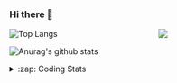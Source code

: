 ### Hi there 👋

<!--
**tao8687/tao8687** is a ✨ _special_ ✨ repository because its `README.md` (this file) appears on your GitHub profile.

Here are some ideas to get you started:

- 🔭 I’m currently working on ...
- 🌱 I’m currently learning ...
- 👯 I’m looking to collaborate on ...
- 🤔 I’m looking for help with ...
- 💬 Ask me about ...
- 📫 How to reach me: ...
- 😄 Pronouns: ...
- ⚡ Fun fact: ...
-->

<img align='right' src="https://media.giphy.com/media/M9gbBd9nbDrOTu1Mqx/giphy.gif" width="240">

  
![Top Langs](https://github-readme-stats.vercel.app/api/top-langs/?username=tao8687&layout=compact&title_color=23238E&text_color=A67D3D)

![Anurag's github stats](https://github-readme-stats.vercel.app/api?username=tao8687&show_icons=true&&text_color=A67D3D&title_color=23238E&show_icons=false&count_private=true&hide=stars)

<details>
  <summary>:zap: Coding Stats</summary>
  <br>
    
<!--START_SECTION:waka-->
![Code Time](http://img.shields.io/badge/Code%20Time-1%2C528%20hrs%2020%20mins-blue)

![Profile Views](http://img.shields.io/badge/Profile%20Views-3-blue)

**🐱 My GitHub Data** 

> 📦 1.5 MB Used in GitHub's Storage 
 > 
> 🏆 159 Contributions in the Year 2024
 > 
> 🚫 Not Opted to Hire
 > 
> 📜 52 Public Repositories 
 > 
> 🔑 25 Private Repositories 
 > 
**I'm an Early 🐤** 

```text
🌞 Morning                1393 commits        ██████████████████████░░░   87.01 % 
🌆 Daytime                87 commits          █░░░░░░░░░░░░░░░░░░░░░░░░   05.43 % 
🌃 Evening                117 commits         ██░░░░░░░░░░░░░░░░░░░░░░░   07.31 % 
🌙 Night                  4 commits           ░░░░░░░░░░░░░░░░░░░░░░░░░   00.25 % 
```
📅 **I'm Most Productive on Wednesday** 

```text
Monday                   231 commits         ████░░░░░░░░░░░░░░░░░░░░░   14.43 % 
Tuesday                  217 commits         ███░░░░░░░░░░░░░░░░░░░░░░   13.55 % 
Wednesday                284 commits         ████░░░░░░░░░░░░░░░░░░░░░   17.74 % 
Thursday                 209 commits         ███░░░░░░░░░░░░░░░░░░░░░░   13.05 % 
Friday                   227 commits         ████░░░░░░░░░░░░░░░░░░░░░   14.18 % 
Saturday                 221 commits         ███░░░░░░░░░░░░░░░░░░░░░░   13.80 % 
Sunday                   212 commits         ███░░░░░░░░░░░░░░░░░░░░░░   13.24 % 
```


📊 **This Week I Spent My Time On** 

```text
🕑︎ Time Zone: Asia/Shanghai

💬 Programming Languages: 
Other                    3 hrs 3 mins        ███████░░░░░░░░░░░░░░░░░░   28.99 % 
C                        1 hr 54 mins        █████░░░░░░░░░░░░░░░░░░░░   18.04 % 
C++                      1 hr 34 mins        ████░░░░░░░░░░░░░░░░░░░░░   14.86 % 
CMake                    1 hr 15 mins        ███░░░░░░░░░░░░░░░░░░░░░░   11.87 % 
XML                      1 hr                ██░░░░░░░░░░░░░░░░░░░░░░░   09.50 % 

🔥 Editors: 
VS Code                  10 hrs 32 mins      █████████████████████████   100.00 % 

🐱‍💻 Projects: 
ros_motion_planning      1 hr 49 mins        ████░░░░░░░░░░░░░░░░░░░░░   17.32 % 
Ros_Qt5_Gui_App          1 hr 16 mins        ███░░░░░░░░░░░░░░░░░░░░░░   12.03 % 
diffbot                  1 hr 14 mins        ███░░░░░░░░░░░░░░░░░░░░░░   11.76 % 
ypspur                   1 hr 9 mins         ███░░░░░░░░░░░░░░░░░░░░░░   11.06 % 
icart                    52 mins             ██░░░░░░░░░░░░░░░░░░░░░░░   08.25 % 

💻 Operating System: 
Linux                    10 hrs 32 mins      █████████████████████████   100.00 % 
```

**I Mostly Code in Python** 

```text
Python                   10 repos            ████████░░░░░░░░░░░░░░░░░   31.25 % 
C++                      9 repos             ███████░░░░░░░░░░░░░░░░░░   28.12 % 
JavaScript               2 repos             ██░░░░░░░░░░░░░░░░░░░░░░░   06.25 % 
Batchfile                1 repo              █░░░░░░░░░░░░░░░░░░░░░░░░   03.12 % 
HTML                     1 repo              █░░░░░░░░░░░░░░░░░░░░░░░░   03.12 % 
```



**Timeline**

![Lines of Code chart](https://raw.githubusercontent.com/tao8687/tao8687/master/assets/bar_graph.png)


 Last Updated on 03/06/2024 01:18:14 UTC
<!--END_SECTION:waka-->
</details>
